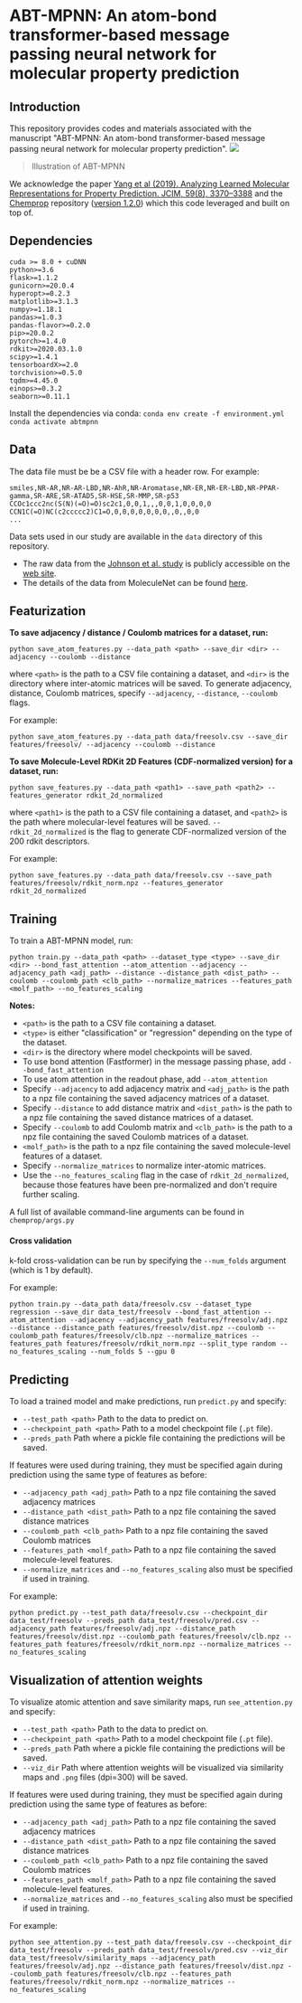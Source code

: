 # ABT-MPNN: An atom-bond transformer-based message passing neural network for molecular property prediction

## Introduction

This repository provides codes and materials associated with the manuscript "ABT-MPNN: An atom-bond transformer-based message passing neural network for molecular property prediction".
![](https://github.com/LCY02/ABT-MPNN/blob/master/docs/architecture.png?raw=true)

> Illustration of ABT-MPNN

We acknowledge the paper [Yang et al (2019). Analyzing Learned Molecular Representations for Property Prediction. JCIM, 59(8), 3370–3388](https://doi.org/10.1021/acs.jcim.9b00237) and the [Chemprop](https://github.com/chemprop/chemprop) repository ([version 1.2.0](https://github.com/chemprop/chemprop/releases/tag/v1.2.0)) which this code leveraged and built on top of.

## Dependencies

```
cuda >= 8.0 + cuDNN
python>=3.6
flask>=1.1.2
gunicorn>=20.0.4
hyperopt>=0.2.3
matplotlib>=3.1.3
numpy>=1.18.1
pandas>=1.0.3
pandas-flavor>=0.2.0
pip>=20.0.2
pytorch>=1.4.0
rdkit>=2020.03.1.0
scipy>=1.4.1
tensorboardX>=2.0
torchvision>=0.5.0
tqdm>=4.45.0
einops>=0.3.2
seaborn>=0.11.1
```

Install the dependencies via conda:
`conda env create -f environment.yml`
`conda activate abtmpnn`

## Data

The data file must be be a CSV file with a header row. For example:

```
smiles,NR-AR,NR-AR-LBD,NR-AhR,NR-Aromatase,NR-ER,NR-ER-LBD,NR-PPAR-gamma,SR-ARE,SR-ATAD5,SR-HSE,SR-MMP,SR-p53
CCOc1ccc2nc(S(N)(=O)=O)sc2c1,0,0,1,,,0,0,1,0,0,0,0
CCN1C(=O)NC(c2ccccc2)C1=O,0,0,0,0,0,0,0,,0,,0,0
...
```

Data sets used in our study are available in the `data` directory of this repository.

- The raw data from the [Johnson et al. study](https://www.nature.com/articles/s41586-019-1315-z) is publicly accessible on the [web site](https://www.chemicalgenomicsoftb.com/).
- The details of the data from MoleculeNet can be found [here](https://moleculenet.org/datasets).

## Featurization

**To save adjacency / distance / Coulomb matrices for a dataset, run:**

```
python save_atom_features.py --data_path <path> --save_dir <dir> --adjacency --coulomb --distance
```

where `<path>` is the path to a CSV file containing a dataset, and `<dir>` is the directory where inter-atomic matrices will be saved. To generate adjacency, distance, Coulomb matrices, specify `--adjacency`, `--distance`, `--coulomb` flags.

For example:

```
python save_atom_features.py --data_path data/freesolv.csv --save_dir features/freesolv/ --adjacency --coulomb --distance
```

**To save Molecule-Level RDKit 2D Features (CDF-normalized version) for a dataset, run:**

```
python save_features.py --data_path <path1> --save_path <path2> --features_generator rdkit_2d_normalized
```

where `<path1>` is the path to a CSV file containing a dataset, and `<path2>` is the path where molecular-level features will be saved. `--rdkit_2d_normalized` is the flag to generate CDF-normalized version of the 200 rdkit descriptors.

For example:

```
python save_features.py --data_path data/freesolv.csv --save_path features/freesolv/rdkit_norm.npz --features_generator rdkit_2d_normalized
```

## Training

To train a ABT-MPNN model, run:

```
python train.py --data_path <path> --dataset_type <type> --save_dir <dir> --bond_fast_attention --atom_attention --adjacency --adjacency_path <adj_path> --distance --distance_path <dist_path> --coulomb --coulomb_path <clb_path> --normalize_matrices --features_path <molf_path> --no_features_scaling
```

**Notes:**

- `<path>` is the path to a CSV file containing a dataset.
- `<type>` is either "classification" or "regression" depending on the type of the dataset.
- `<dir>` is the directory where model checkpoints will be saved.
- To use bond attention (Fastformer) in the message passing phase, add `--bond_fast_attention`
- To use atom attention in the readout phase, add `--atom_attention`
- Specify `--adjacency` to add adjacency matrix and `<adj_path>` is the path to a npz file containing the saved adjacency matrices of a dataset.
- Specify `--distance` to add distance matrix and `<dist_path>` is the path to a npz file containing the saved distance matrices of a dataset.
- Specify `--coulomb` to add Coulomb matrix and `<clb_path>` is the path to a npz file containing the saved Coulomb matrices of a dataset.
- `<molf_path>` is the path to a npz file containing the saved molecule-level features of a dataset.
- Specify `--normalize_matrices` to normalize inter-atomic matrices.
- Use the `--no_features_scaling` flag in the case of `rdkit_2d_normalized`, because those features have been pre-normalized and don't require further scaling.

A full list of available command-line arguments can be found in `chemprop/args.py`

#### Cross validation

k-fold cross-validation can be run by specifying the `--num_folds` argument (which is 1 by default).

For example:

```
python train.py --data_path data/freesolv.csv --dataset_type regression --save_dir data_test/freesolv --bond_fast_attention --atom_attention --adjacency --adjacency_path features/freesolv/adj.npz --distance --distance_path features/freesolv/dist.npz --coulomb --coulomb_path features/freesolv/clb.npz --normalize_matrices --features_path features/freesolv/rdkit_norm.npz --split_type random --no_features_scaling --num_folds 5 --gpu 0
```

## Predicting

To load a trained model and make predictions, run `predict.py` and specify:

- `--test_path <path>` Path to the data to predict on.
- `--checkpoint_path <path>` Path to a model checkpoint file (`.pt` file).
- `--preds_path` Path where a pickle file containing the predictions will be saved.

If features were used during training, they must be specified again during prediction using the same type of features as before:

- `--adjacency_path <adj_path>` Path to a npz file containing the saved adjacency matrices
- `--distance_path <dist_path>` Path to a npz file containing the saved distance matrices
- `--coulomb_path <clb_path>` Path to a npz file containing the saved Coulomb matrices
- `--features_path <molf_path>` Path to a npz file containing the saved molecule-level features.
- `--normalize_matrices` and `--no_features_scaling` also must be specified if used in training.

For example:

```
python predict.py --test_path data/freesolv.csv --checkpoint_dir data_test/freesolv --preds_path data_test/freesolv/pred.csv --adjacency_path features/freesolv/adj.npz --distance_path features/freesolv/dist.npz --coulomb_path features/freesolv/clb.npz --features_path features/freesolv/rdkit_norm.npz --normalize_matrices --no_features_scaling
```

## Visualization of attention weights

To visualize atomic attention and save similarity maps, run `see_attention.py` and specify:

- `--test_path <path>` Path to the data to predict on.
- `--checkpoint_path <path>` Path to a model checkpoint file (`.pt` file).
- `--preds_path` Path where a pickle file containing the predictions will be saved.
- `--viz_dir` Path where attention weights will be visualized via similarity maps and `.png` files (dpi=300) will be saved.

If features were used during training, they must be specified again during prediction using the same type of features as before:

- `--adjacency_path <adj_path>` Path to a npz file containing the saved adjacency matrices
- `--distance_path <dist_path>` Path to a npz file containing the saved distance matrices
- `--coulomb_path <clb_path>` Path to a npz file containing the saved Coulomb matrices
- `--features_path <molf_path>` Path to a npz file containing the saved molecule-level features.
- `--normalize_matrices` and `--no_features_scaling` also must be specified if used in training.

For example:

```
python see_attention.py --test_path data/freesolv.csv --checkpoint_dir data_test/freesolv --preds_path data_test/freesolv/pred.csv --viz_dir data_test/freesolv/similarity_maps --adjacency_path features/freesolv/adj.npz --distance_path features/freesolv/dist.npz --coulomb_path features/freesolv/clb.npz --features_path features/freesolv/rdkit_norm.npz --normalize_matrices --no_features_scaling
```

